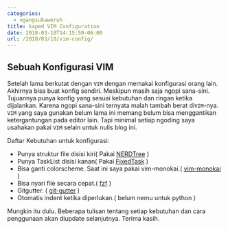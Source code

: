 ```yaml
---
categories:
  - ngangsukaweruh
title: kaped VIM Configuration
date: 2018-03-10T14:15:59-06:00
url: /2018/03/10/vim-config/
---
```



## Sebuah Konfigurasi VIM
Setelah lama berkutat dengan `VIM` dengan memakai konfigurasi orang lain. Akhirnya bisa buat konfig sendiri. Meskipun masih saja ngopi sana-sini.
Tujuannya punya konfig yang sesuai kebutuhan dan ringan ketika dijalankan. Karena ngopi sana-sini ternyata malah tambah berat di`VIM`-nya.
`VIM` yang saya gunakan belum lama ini memang belum bisa menggantikan ketergantungan pada editor lain. Tapi minimal setiap ngoding saya usahakan pakai `VIM` selain untuk nulis blog ini. 

Daftar Kebutuhan untuk konfigurasi:
- Punya struktur file disisi kiri( Pakai [NERDTree][1] )
- Punya TaskList disisi kanan( Pakai [FixedTask][2] )
- Bisa ganti colorscheme. Saat ini saya pakai vim-monokai.( [vim-monokai][3] )
- Bisa nyari file secara cepat.( [fzf][4] )
- Gitgutter. ( [git-gutter][5] )
- Otomatis indent ketika diperlukan.( belum nemu untuk python )

Mungkin itu dulu. Beberapa tulisan tentang setiap kebutuhan dan cara penggunaan akan diupdate selanjutnya.
Terima kasih.

[1]:https://github.com/scrooloose/nerdtree
[2]:https://github.com/fisadev/FixedTaskList
[3]:https://github.com/sickill/vim-monokai
[4]:https://github.com/junegunn/fzf.vim
[5]:https://github.com/airblade/vim-gitgutter
